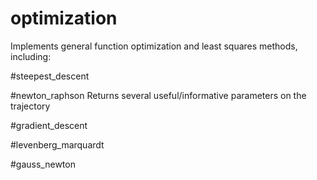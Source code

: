 # optimization
Implements general function optimization and least squares methods, including:

#steepest_descent

#newton_raphson
Returns several useful/informative parameters on the trajectory

#gradient_descent

#levenberg_marquardt

#gauss_newton 


